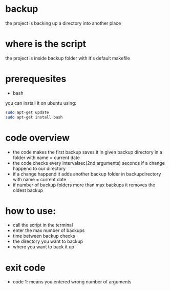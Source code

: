 
# backup

the project is backing up a directory into another place  



# where is the script




the project is inside backup folder with it's default makefile




# prerequesites


- bash

you can install it on ubuntu using:
```bash
sudo apt-get update
sudo apt-get install bash
```
# code overview
* the code makes the first backup saves it in given backup directory in a folder with name = current date
* the code checks every intervalsec(2nd arguments) seconds if a change happend to our directory
* if a change happend it adds another backup folder in backupdirectory with name = current date
* if number of backup folders more than max backups it removes the oldest backup

# how to use:
* call the script in the terminal
* enter the max number of backups
* time between backup checks
* the directory you want to backup
* where you want to back it up
# exit code
*  code 1:  means you entered wrong number of arguments
